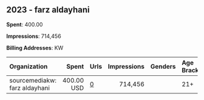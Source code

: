 ## 2023 - farz aldayhani 
**Spent**: 400.00

**Impressions**: 714,456

**Billing Addresses**: KW

|Organization|Spent|Urls|Impressions|Genders|Age Brackets|Country Codes|
|:---|---:|:---|---:|:---|:---|:---|
|sourcemediakw: farz aldayhani|400.00 USD|[0](https://www.snap.com/political-ads/asset/1c02d170d214750c5ba94a33cddfb1a6aaf4c1e08d251b3b8500b6379547fa1e?mediaType=jpeg)|714,456||21+|kuwait|
